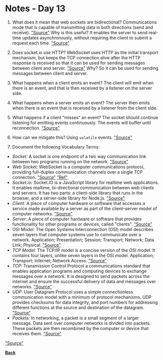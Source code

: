 # Notes - Day 13

1. What does it mean that web sockets are bidirectional? Communications mode that is capable of transmitting data in both directions (send and receive). <a href = "https://www.computerhope.com/jargon/b/bidirect.htm">"Source"</a> Why is this useful? It enables the server to send real-time updates asynchronously, without requiring the client to submit a request each time. <a href = "https://www.amx.com/en/site_elements/benefits-and-applications-of-websockets#:~:text=BIDIRECTIONAL.,submit%20a%20request%20each%20time.">"Source"</a>

2. Does socket.io use HTTP? WebSocket uses HTTP as the initial transport mechanism, but keeps the TCP connection alive after the HTTP response is received so that it can be used for sending messages between client and server. <a href = "https://www.google.com/search?q=+Does+socket.io+use+HTTP%3F&rlz=1C1CHZN_enUS962US962&sxsrf=APq-WBt7x3MniEeRRoNcwhRV86IOLhdkrw%3A1643180697218&ei=mfLwYYvCDIe50PEPi_qcyAI&ved=0ahUKEwjL8oiO7c71AhWHHDQIHQs9BykQ4dUDCA8&uact=5&oq=+Does+socket.io+use+HTTP%3F&gs_lcp=Cgdnd3Mtd2l6EAMyBggAEBYQHjIFCAAQhgMyBQgAEIYDMgUIABCGAzIFCAAQhgMyBQgAEIYDOgUIIRCgAToFCAAQzQI6CAghEBYQHRAeOgUIIRCrAkoECEEYAEoECEYYAFAAWK0VYI4eaABwAngBgAH8AYgBoAWSAQU0LjEuMZgBAKABAqABAcABAQ&sclient=gws-wiz">"Source"</a> Why? So it can be used for sending messages between client and server.

3. What happens when a client emits an event? The client will emit when there is an event, and that is then received by a listener on the server side.

4. What happens when a server emits an event? The server then emits when there is an event that is received by a listener from the client side.

5. What happens if a client “misses” an event? The socket should continue listening for emitting events continuously. The events will buffer until reconnection. <a href = "https://socket.io/docs/v4/emitting-events/">"Source"</a>

6. How can we mitigate this? Using `volatile` events. <a href = "https://socket.io/docs/v4/emitting-events/">"Source"</a>

7. Document the following Vocabulary Terms:

- *Socket:* A socket is one endpoint of a two way communication link between two programs running on the network. <a href = "https://www.geeksforgeeks.org/socket-in-computer-network/">"Source"</a>
- *Web Socket:* WebSocket is a computer communications protocol, providing full-duplex communication channels over a single TCP connection. <a href = "https://en.wikipedia.org/wiki/WebSocket">"Source"</a> <a href = "https://www.geeksforgeeks.org/what-is-web-socket-and-how-it-is-different-from-the-http/">"Ref"</a>
- *Socket.io:* Socket.IO is a JavaScript library for realtime web applications. It enables realtime, bi-directional communication between web clients and servers. It has two parts: a client-side library that runs in the browser, and a server-side library for Node.js. <a href = "https://en.wikipedia.org/wiki/Socket.IO">"Source"</a>
- *Client:* A piece of computer hardware or software that accesses a service made available by a server as part of the client–server model of computer networks.  <a href = "https://en.wikipedia.org/wiki/Client_(computing)#:~:text=In%20computing%2C%20a%20client%20is,by%20way%20of%20a%20network.">"Source"</a>
- *Server:* A piece of computer hardware or software that provides functionality for other programs or devices, called "clients". <a href = "https://en.wikipedia.org/wiki/Server_(computing)">"Source"</a>
- *OSI Model:* The Open Systems Interconnection (OSI) model describes seven layers that computer systems use to communicate over a network. Application; Presentation; Session; Transport; Network; Data Link; Physical. <a href = "https://www.imperva.com/learn/application-security/osi-model/">"Source"</a>
- *TCP Model:*  The TCP/IP model is a concise version of the OSI model. It contains four layers, unlike seven layers in the OSI model. Application; Transport; Internet; Network Access. <a href = "https://www.geeksforgeeks.org/tcp-ip-model/">"Source"</a>
- *TCP:* Transmission Control Protocol a communications standard that enables application programs and computing devices to exchange messages over a network. It is designed to send packets across the internet and ensure the successful delivery of data and messages over networks. <a href = "https://www.fortinet.com/resources/cyberglossary/tcp-ip">"Source"</a>
- *UDP:* User Datagram Protocol uses a simple connectionless communication model with a minimum of protocol mechanisms. UDP provides checksums for data integrity, and port numbers for addressing different functions at the source and destination of the datagram. <a href = "https://en.wikipedia.org/wiki/User_Datagram_Protocol">"Source"</a>
- *Packets:* In networking, a packet is a small segment of a larger message. Data sent over computer networks is divided into packets. These packets are then recombined by the computer or device that receives them. <a href = "https://www.cloudflare.com/learning/network-layer/what-is-a-packet/">"Source"</a>

<a href = "">"Source"</a>

**<a href = "https://github.com/scottie-l/reading-notes/tree/main/reading-notes-401">Back</a>**
